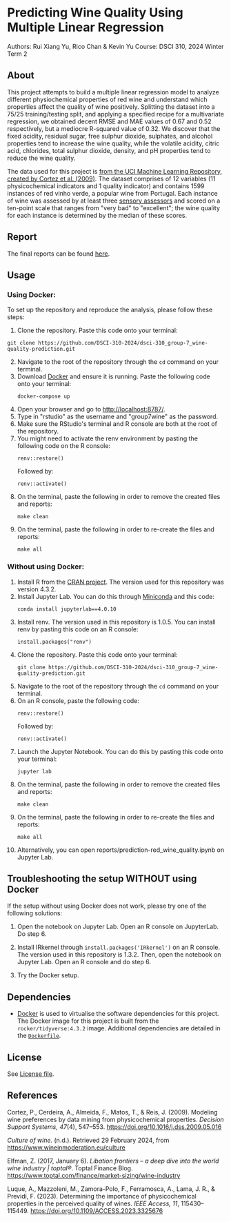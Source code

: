 # Predicting Wine Quality Using Multiple Linear Regression
Authors: Rui Xiang Yu, Rico Chan & Kevin Yu
Course: DSCI 310, 2024 Winter Term 2

## About
This project attempts to build a multiple linear regression model to analyze different physiochemical properties of red wine and understand which properties affect the quality of wine positively. Splitting the dataset into a 75/25 training/testing split, and applying a specified recipe for a multivariate regression, we obtained decent RMSE and MAE values of 0.67 and 0.52 respectively, but a mediocre R-squared value of 0.32. We discover that the fixed acidity, residual sugar, free sulphur dioxide, sulphates, and alcohol properties tend to increase the wine quality, while the volatile acidity, citric acid, chlorides, total sulphur dioxide, density, and pH properties tend to reduce the wine quality.

The data used for this project is [from the UCI Machine Learning Repository, created by Cortez et al. (2009)](https://doi.org/10.24432/C56S3T). The dataset comprises of 12 variables (11 physicochemical indicators and 1 quality indicator) and contains 1599 instances of red vinho verde, a popular wine from Portugal. Each instance of wine was assessed by at least three [sensory assessors](https://www.sensorysociety.org/knowledge/sspwiki/Pages/assessor.aspx) and scored on a ten-point scale that ranges from "very bad" to "excellent"; the wine quality for each instance is determined by the median of these scores. 

## Report
The final reports can be found [here](https://github.com/DSCI-310-2024/dsci-310_group-7_wine-quality-prediction/tree/main/reports).

## Usage
### Using Docker:
To set up the repository and reproduce the analysis, please follow these steps:
1.  Clone the repository. Paste this code onto your terminal:
   ```
   git clone https://github.com/DSCI-310-2024/dsci-310_group-7_wine-quality-prediction.git
   ```
2. Navigate to the root of the repository through the ```cd``` command on your terminal.
3. Download [Docker](https://docs.docker.com/desktop/install/mac-install/) and ensure it is running. Paste the following code onto your terminal:
   ```
   docker-compose up
   ```
4. Open your browser and go to [http://localhost:8787/](http://localhost:8787/).
5. Type in "rstudio" as the username and "group7wine" as the password.
6. Make sure the RStudio's terminal and R console are both at the root of the repository.
7. You might need to activate the renv environment by pasting the following code on the R console:
    ```
   renv::restore()
   ```
   Followed by:
   ```
   renv::activate()
   ```
8. On the terminal, paste the following in order to remove the created files and reports:
   ```
   make clean
   ```
9. On the terminal, paste the following in order to re-create the files and reports:
   ```
   make all
   ```

### Without using Docker:
1. Install R from the [CRAN project](https://cran.r-project.org/). The version used for this repository was version 4.3.2.
2. Install Jupyter Lab. You can do this through [Miniconda](https://docs.anaconda.com/free/miniconda/) and this code:
   ```
   conda install jupyterlab==4.0.10
   ```
3. Install renv. The version used in this repository is 1.0.5. You can install renv by pasting this code on an R console:
   ```
   install.packages("renv")
   ```
4. Clone the repository. Paste this code onto your terminal:
   ```
   git clone https://github.com/DSCI-310-2024/dsci-310_group-7_wine-quality-prediction.git
   ```
5. Navigate to the root of the repository through the ```cd``` command on your terminal.
6. On an R console, paste the following code:
   ```
   renv::restore()
   ```
   Followed by:
   ```
   renv::activate()
   ```
7. Launch the Jupyter Notebook. You can do this by pasting this code onto your terminal:
   ```
   jupyter lab
   ```
8. On the terminal, paste the following in order to remove the created files and reports:
   ```
   make clean
   ```
9. On the terminal, paste the following in order to re-create the files and reports:
   ```
   make all
   ```
10. Alternatively, you can open reports/prediction-red_wine_quality.ipynb on Jupyter Lab.

## Troubleshooting the setup WITHOUT using Docker
If the setup without using Docker does not work, please try one of the following solutions:

1. Open the notebook on Jupyter Lab. Open an R console on JupyterLab. Do step 6.

2. Install IRkernel through ```install.packages('IRkernel')``` on an R console. The version used in this repository is 1.3.2. Then, open the notebook on Jupyter Lab. Open an R console and do step 6.

3. Try the Docker setup.

## Dependencies
- [Docker](https://www.docker.com/) is used to virtualise the software dependencies for this project. The Docker image for this project is built from the `rocker/tidyverse:4.3.2` image. Additional dependencies are detailed in the [`Dockerfile`](Dockerfile).

## License
See [License file](https://github.com/DSCI-310-2024/dsci-310_group-7_wine-quality-prediction?tab=License-1-ov-file).

## References
Cortez, P., Cerdeira, A., Almeida, F., Matos, T., & Reis, J. (2009). Modeling wine preferences by data mining from physicochemical properties. *Decision Support Systems, 47*(4), 547–553. https://doi.org/10.1016/j.dss.2009.05.016

*Culture of wine.* (n.d.). Retrieved 29 February 2024, from https://www.wineinmoderation.eu/culture

Elfman, Z. (2017, January 6). *Libation frontiers – a deep dive into the world wine industry | toptal®*. Toptal Finance Blog. https://www.toptal.com/finance/market-sizing/wine-industry

Luque, A., Mazzoleni, M., Zamora-Polo, F., Ferramosca, A., Lama, J. R., & Previdi, F. (2023). Determining the importance of physicochemical properties in the perceived quality of wines. *IEEE Access, 11*, 115430–115449. https://doi.org/10.1109/ACCESS.2023.3325676

